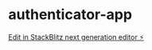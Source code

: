 # authenticator-app

[Edit in StackBlitz next generation editor ⚡️](https://stackblitz.com/~/github.com/jonathanDavid/authenticator-app)